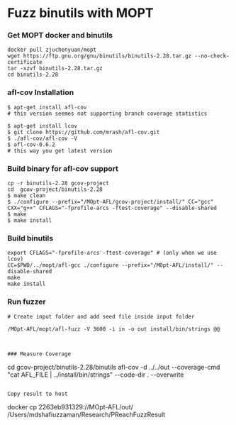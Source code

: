 # Fuzz binutils with MOPT

### Get MOPT docker and binutils
```
docker pull zjuchenyuan/mopt
wget https://ftp.gnu.org/gnu/binutils/binutils-2.28.tar.gz --no-check-certificate
tar -xzvf binutils-2.28.tar.gz
cd binutils-2.28
```

### afl-cov Installation
```
$ apt-get install afl-cov
# this version seemes not supporting branch coverage statistics

$ apt-get install lcov
$ git clone https://github.com/mrash/afl-cov.git
$ ./afl-cov/afl-cov -V
$ afl-cov-0.6.2
# this way you get latest version
```

### Build binary for afl-cov support
```
cp -r binutils-2.28 gcov-project
cd  gcov-project/binutils-2.28
$ make clean 
$ ./configure --prefix="/MOpt-AFL/gcov-project/install/" CC="gcc" CXX="g++" CFLAGS="-fprofile-arcs -ftest-coverage" --disable-shared
$ make
$ make install
```

### Build binutils
```
export CFLAGS="-fprofile-arcs -ftest-coverage" # (only when we use lcov)
CC=$PWD/../mopt/afl-gcc ./configure --prefix="/MOpt-AFL/install/" --disable-shared 
make
make install
```



### Run fuzzer
```
# Create input folder and add seed file inside input folder

/MOpt-AFL/mopt/afl-fuzz -V 3600 -i in -o out install/bin/strings @@



### Measure Coverage

```
cd gcov-project/binutils-2.28/binutils
afl-cov -d ../../out --coverage-cmd "cat AFL_FILE | ../install/bin/strings" --code-dir . --overwrite
```

Copy result to host
```
docker cp 2263eb931329://MOpt-AFL/out/  /Users/mdshafiuzzaman/Research/PReachFuzzResult
```

